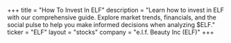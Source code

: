 +++
title = "How To Invest In ELF"
description = "Learn how to invest in ELF with our comprehensive guide. Explore market trends, financials, and the social pulse to help you make informed decisions when analyzing $ELF."
ticker = "ELF"
layout = "stocks"
company = "e.l.f. Beauty Inc (ELF)"
+++

